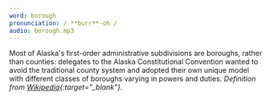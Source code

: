 ```yaml
---
word: borough
pronunciation: / **burr**-oh /
audio: borough.mp3
---
```


Most of Alaska's first-order administrative subdivisions are boroughs, rather than counties: delegates to the Alaska Constitutional Convention wanted to avoid the traditional county system and adopted their own unique model with different classes of boroughs varying in powers and duties. *Definition from [Wikipedia](https://en.wikipedia.org/wiki/List_of_boroughs_and_census_areas_in_Alaska){:target="_blank"}.*
